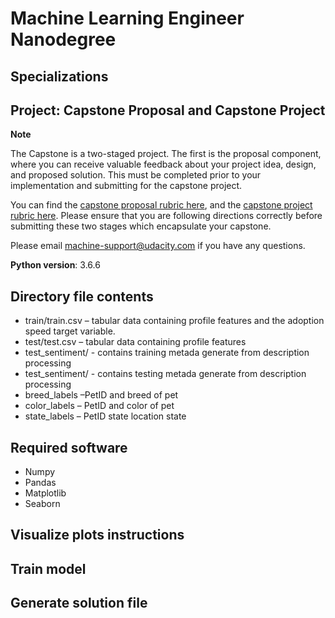 # Machine Learning Engineer Nanodegree
## Specializations
## Project: Capstone Proposal and Capstone Project

**Note**

The Capstone is a two-staged project. The first is the proposal component, where you can receive valuable feedback about your project idea, design, and proposed solution. This must be completed prior to your implementation and submitting for the capstone project. 

You can find the [capstone proposal rubric here](https://review.udacity.com/#!/rubrics/410/view), and the [capstone project rubric here](https://review.udacity.com/#!/rubrics/108/view). Please ensure that you are following directions correctly before submitting these two stages which encapsulate your capstone.

Please email [machine-support@udacity.com](mailto:machine-support@udacity.com) if you have any questions.

**Python version**: 3.6.6
## Directory file contents
-	train/train.csv – tabular data containing profile features and the adoption speed target variable.
-	test/test.csv – tabular data containing profile features
-	test_sentiment/ - contains training metada generate from description processing
-	test_sentiment/ - contains testing metada generate from description processing
-	breed_labels –PetID and breed of pet
-	color_labels – PetID and color of pet
-	state_labels – PetID state location state
## Required software
* Numpy
* Pandas
* Matplotlib
* Seaborn
## Visualize plots instructions
## Train model 
## Generate solution file
